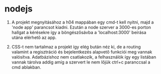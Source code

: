 # nodejs

1. A projekt megnyitásához a h04 mappában egy cmd-t kell nyitni, majd a 'node app' parancsot kiadni. Ezután a node szerver a 3000-es porton hallgat a kérésekre így a böngészősávba a 'localhost:3000' beírása utána elérhető az app.

2. CSS-t nem tartalmaz a projekt így elég bután néz ki, de a routing valamint a regisztráció és bejelentkezés alapvető funkciói meg vannak valósítva. Adatbázishoz nem csatlakozik, a felhasználók így egy listában vannak tárolva addig amíg a szervert le nem lőjük ctrl+c paranccsal a cmd ablakban.
